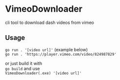 # VimeoDownloader
cli tool to download dash videos from vimeo

## Usage
`go run . '[video url]'` (example below)<br>
`go run . 'https://player.vimeo.com/video/824987829'`<br>

or just build it with<br>
`go build` and use<br>
`VimeoDownloader(.exe) '[video url]'`
